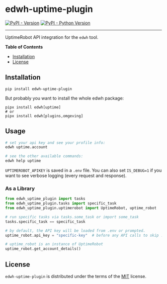# edwh-uptime-plugin

[![PyPI - Version](https://img.shields.io/pypi/v/edwh-uptime-plugin.svg)](https://pypi.org/project/edwh-uptime-plugin)
[![PyPI - Python Version](https://img.shields.io/pypi/pyversions/edwh-uptime-plugin.svg)](https://pypi.org/project/edwh-uptime-plugin)

-----

UptimeRobot API integration for the `edwh` tool.

**Table of Contents**

- [Installation](#installation)
- [License](#license)

## Installation

```console
pip install edwh-uptime-plugin
```

But probably you want to install the whole edwh package:

```console
pipx install edwh[uptime]
# or
pipx install edwh[plugins,omgeving]
```

## Usage

```bash
# set your api key and see your profile info:
edwh uptime.account

# see the other available commands:
edwh help uptime
```

`UPTIMEROBOT_APIKEY` is saved in a `.env` file. You can also set `IS_DEBUG=1` if you want to see verbose logging (every
request and response).

### As a Library

```python
from edwh_uptime_plugin import tasks
from edwh_uptime_plugin.tasks import specific_task
from edwh_uptime_plugin.uptimerobot import UptimeRobot, uptime_robot

# run specific tasks via tasks.some_task or import some_task
tasks.specific_task == specific_task

# by default, the API key will be loaded from .env or prompted.
uptime_robot.api_key = "specific-key"  # before any API calls to skip .env behavior

# uptime_robot is an instance of UptimeRobot
uptime_robot.get_account_details()
```

## License

`edwh-uptime-plugin` is distributed under the terms of the [MIT](https://spdx.org/licenses/MIT.html) license.
